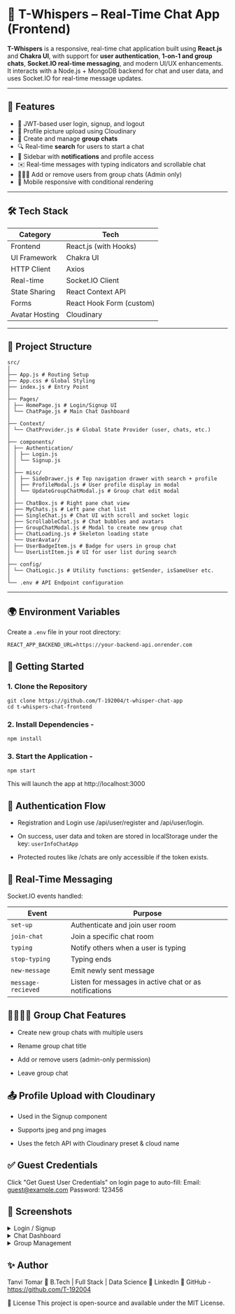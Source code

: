 # 💬 T-Whispers – Real-Time Chat App (Frontend)

**T-Whispers** is a responsive, real-time chat application built using **React.js** and **Chakra UI**, with support for **user authentication**, **1-on-1 and group chats**, **Socket.IO real-time messaging**, and modern UI/UX enhancements. It interacts with a Node.js + MongoDB backend for chat and user data, and uses Socket.IO for real-time message updates.

---

## 🧩 Features

- 🔐 JWT-based user login, signup, and logout
- 👤 Profile picture upload using Cloudinary
- 💬 Create and manage **group chats**
- 🔍 Real-time **search** for users to start a chat
- 🧭 Sidebar with **notifications** and profile access
- ✉️ Real-time messages with typing indicators and scrollable chat
- 🧑‍🤝‍🧑 Add or remove users from group chats (Admin only)
- 📱 Mobile responsive with conditional rendering

---

## 🛠️ Tech Stack

| Category      | Tech                       |
|---------------|----------------------------|
| Frontend      | React.js (with Hooks)      |
| UI Framework  | Chakra UI                  |
| HTTP Client   | Axios                      |
| Real-time     | Socket.IO Client           |
| State Sharing | React Context API          |
| Forms         | React Hook Form (custom)   |
| Avatar Hosting | Cloudinary                |

---

## 📂 Project Structure

    src/
    │
    ├── App.js # Routing Setup
    ├── App.css # Global Styling
    ├── index.js # Entry Point
    │
    ├── Pages/
    │ ├── HomePage.js # Login/Signup UI
    │ └── ChatPage.js # Main Chat Dashboard
    │
    ├── Context/
    │ └── ChatProvider.js # Global State Provider (user, chats, etc.)
    │
    ├── components/
    │ ├── Authentication/
    │ │ ├── Login.js
    │ │ └── Signup.js
    │ │
    │ ├── misc/
    │ │ ├── SideDrawer.js # Top navigation drawer with search + profile
    │ │ ├── ProfileModal.js # User profile display in modal
    │ │ └── UpdateGroupChatModal.js # Group chat edit modal
    │ │
    │ ├── ChatBox.js # Right pane chat view
    │ ├── MyChats.js # Left pane chat list
    │ ├── SingleChat.js # Chat UI with scroll and socket logic
    │ ├── ScrollableChat.js # Chat bubbles and avatars
    │ ├── GroupChatModal.js # Modal to create new group chat
    │ ├── ChatLoading.js # Skeleton loading state
    │ └── UserAvatar/
    │ ├── UserBadgeItem.js # Badge for users in group chat
    │ └── UserListItem.js # UI for user list during search
    │
    ├── config/
    │ └── ChatLogic.js # Utility functions: getSender, isSameUser etc.
    │
    └── .env # API Endpoint configuration





---

## 🌍 Environment Variables

Create a `.env` file in your root directory:

    REACT_APP_BACKEND_URL=https://your-backend-api.onrender.com


## 🚀 Getting Started
### 1. Clone the Repository

    git clone https://github.com/T-192004/t-whisper-chat-app
    cd t-whispers-chat-frontend

### 2. Install Dependencies - 
    npm install


### 3. Start the Application - 
    npm start

This will launch the app at http://localhost:3000



## 🔐 Authentication Flow

- Registration and Login use /api/user/register and /api/user/login.

- On success, user data and token are stored in localStorage under the key: `userInfoChatApp`

- Protected routes like /chats are only accessible if the token exists.



## 📡 Real-Time Messaging
Socket.IO events handled:

| Event              | Purpose                                                |
| ------------------ | ------------------------------------------------------ |
| `set-up`           | Authenticate and join user room                        |
| `join-chat`        | Join a specific chat room                              |
| `typing`           | Notify others when a user is typing                    |
| `stop-typing`      | Typing ends                                            |
| `new-message`      | Emit newly sent message                                |
| `message-recieved` | Listen for messages in active chat or as notifications |


## 👨‍👩‍👧‍👦 Group Chat Features

- Create new group chats with multiple users

- Rename group chat title

- Add or remove users (admin-only permission)

- Leave group chat


## 📤 Profile Upload with Cloudinary

- Used in the Signup component

- Supports jpeg and png images

- Uses the fetch API with Cloudinary preset & cloud name


## ✅ Guest Credentials
Click "Get Guest User Credentials" on login page to auto-fill:
    Email: guest@example.com
    Password: 123456


## 📸 Screenshots
<details> <summary>Login / Signup</summary> - Email/Password auth - Guest credentials </details> <details> <summary>Chat Dashboard</summary> - Side drawer, notifications, real-time search </details> <details> <summary>Group Management</summary> - Add/remove users, rename group </details>



## ✨ Author
Tanvi Tomar
📧 B.Tech | Full Stack | Data Science
🔗 LinkedIn
🔗 GitHub -  https://github.com/T-192004


📝 License
This project is open-source and available under the MIT License.